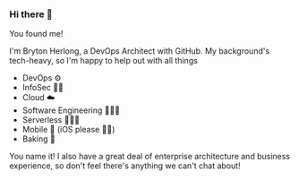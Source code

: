 ### Hi there 👋

You found me! 

I'm Bryton Herlong, a DevOps Architect with GitHub. My background's tech-heavy, so I'm happy to help out with all things
- DevOps ⚙️
- InfoSec 🥷🏾
- Cloud ☁️
- Software Engineering 👨🏾‍💻
- Serverless 🧙🏾‍♂️
- Mobile 📱 (iOS please 🙏🏾)
- Baking 🍪

You name it! I also have a great deal of enterprise architecture and business experience, so don't feel there's anything we can't chat about!
